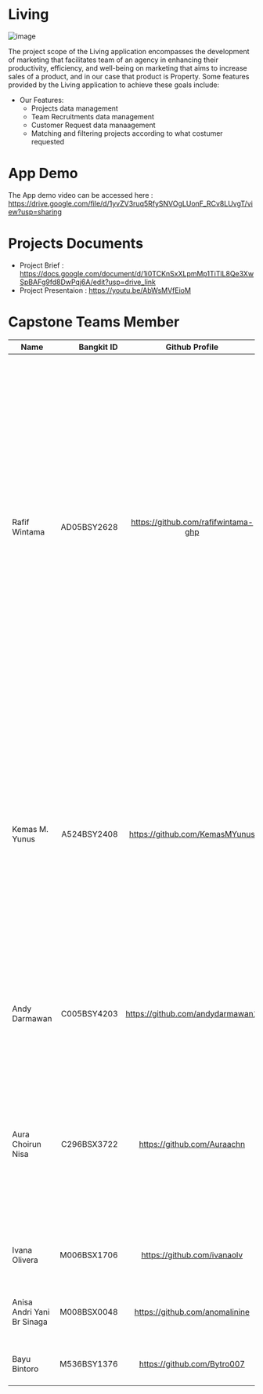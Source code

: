 # Living

![image](https://github.com/tamalyfe/living/assets/120537279/bef5cd5e-f710-4fa4-8e70-e034495deb7f)

The project scope of the Living application encompasses the development of marketing that facilitates team  of an agency in enhancing their productivity, efficiency, and well-being on marketing that aims to increase sales of a product, and in our case that product is Property. Some features provided by the Living application to achieve these goals include:
* Our Features:
    * Projects data management
    * Team Recruitments data management
    * Customer Request data manaagement
    * Matching and filtering projects according to what costumer requested

# App Demo
The App demo video can be accessed here :
https://drive.google.com/file/d/1yvZV3ruq5RfySNVOgLUonF_RCv8LUvgT/view?usp=sharing

# Projects Documents

* Project Brief : https://docs.google.com/document/d/1i0TCKnSxXLpmMp1TiTlL8Qe3XwSpBAFg9fd8DwPqj6A/edit?usp=drive_link
* Project Presentaion : https://youtu.be/AbWsMVfEioM

# Capstone Teams Member
| Name  | Bangkit ID  | Github Profile | Task |
| ------------- |-------------:  | :----------:| :----------|
| Rafif Wintama      | AD05BSY2628       | https://github.com/rafifwintama-ghp | Creating and tidying up the UI / UX appearance of the Living application, creating and developing a customer request feature that can create, read, update, delete and search, Create and Develop Project Features that can Create, Read, Update, Delete and Search and make improvements to the Android Studio Code Pattern and Structure including local (Background Service, Entity, Injection, Preference, Repository and Room), remote (Response and Retrofit ), Utility and User Interface (Adapter, ViewModel, ViewModelFactory, Fragment and Activity) |
| Kemas M. Yunus      | A524BSY2408       | https://github.com/KemasMYunus  | Creating registration feature, designing the user interface for the registration page, creating login feature, designing the user interface for the login page, implementing user authentication, creating MySQL database for testing login/register features, creating APIs for testing login/register features, developing recruitment feature with CRUD operations, designing the user interface for the recruitment feature |
| Andy Darmawan      | C005BSY4203       | https://github.com/andydarmawan1  | Setting up GCP Project, Setting up and managing IAM Permission,  Setting up deployment API for Machine Learning model to GCP using App Engine |
| Aura Choirun Nisa      | C296BSX3722      | https://github.com/Auraachn  | Setting up and managing CLoud MySQL, Setting up and managing Cloud Storage Bucket, Build and develop API for Mobile Dev, Setting up deployment API for mobile app to GCP using App Engine, Create a simple dashboard in logging to for monitoring service availability  |
| Ivana Olivera      | M006BSX1706       | https://github.com/ivanaolv  | Collect data, cleaning data, find several models to references, building model |
| Anisa Andri Yani Br Sinaga     | M008BSX0048      | https://github.com/anomalinine | Collect Prepare and Cleaning Data, Research Algorithm, Building a Model, Train and Error |
| Bayu Bintoro     | M536BSY1376      |   https://github.com/Bytro007  | Collect data, Prepare data, research suitable algorithm model |
